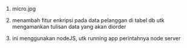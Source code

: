 1. micro.jpg

2. menambah fitur enkripsi pada data pelanggan di tabel db utk mengamankan tulisan data yang akan diorder

3. ini menggunakan nodeJS, utk running app perintahnya node server